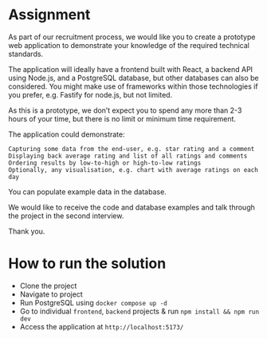 # Assignment

As part of our recruitment process, we would like you to create a prototype web application to demonstrate your knowledge of the required technical standards.

The application will ideally have a frontend built with React, a backend API using Node.js, and a PostgreSQL database, but other databases can also be considered. You might make use of frameworks within those technologies if you prefer, e.g. Fastify for node.js, but not limited.

As this is a prototype, we don’t expect you to spend any more than 2-3 hours of your time, but there is no limit or minimum time requirement.

The application could demonstrate:

    Capturing some data from the end-user, e.g. star rating and a comment
    Displaying back average rating and list of all ratings and comments
    Ordering results by low-to-high or high-to-low ratings
    Optionally, any visualisation, e.g. chart with average ratings on each day

You can populate example data in the database.

We would like to receive the code and database examples and talk through the project in the second interview.

Thank you.

# How to run the solution

- Clone the project
- Navigate to project
- Run PostgreSQL using `docker compose up -d`
- Go to individual `frontend`, `backend` projects & run `npm install && npm run dev`
- Access the application at `http://localhost:5173/`
